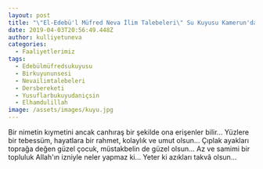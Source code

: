```yaml
---
layout: post
title: "\"El-Edebü'l Müfred Neva İlim Talebeleri\" Su Kuyusu Kamerun'da Açıldı"
date: 2019-04-03T20:56:49.448Z
author: kulliyetuneva
categories:
  - Faaliyetlerimiz
tags:
  - Edebülmüfredsukuyusu
  - Birkuyununsesi
  - Nevailimtalebeleri
  - Dersbereketi
  - Yusuflarbukuyudaniçsin
  - Elhamdulillah
image: /assets/images/kuyu.jpg
---
```

<!--StartFragment-->

Bir nimetin kıymetini ancak canhıraş bir şekilde ona erişenler bilir... Yüzlere bir tebessüm, hayatlara bir rahmet, kolaylık ve umut olsun... Çıplak ayakları toprağa değen güzel çocuk, müstakbelin de güzel olsun... Az ve samimi bir topluluk Allah'ın izniyle neler yapmaz ki... Yeter ki azıkları takvâ olsun...



<!--EndFragment-->
